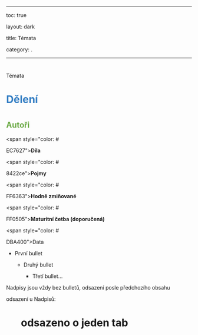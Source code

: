 


---



toc: true



layout: dark



title: Témata 



category: . 



---























#



 Témata























#







# <span style="color: #327DC3">**Dělení**</span>























#







## <span style="color: #6CAA46">**Autoři**</span>







<span style="color: #



EC7627">**Díla**</span>







<span style="color: #



8422ce">**Pojmy**</span>







<span style="color: #



FF6363">**Hodně zmiňované**</span>







<span style="color: #



FF0505">**Maturitní četba (doporučená)**</span>







<span style="color: #



DBA400">Data</span>







* První bullet



  * Druhý bullet



    * Třetí bullet...







Nadpisy jsou vždy bez bulletů, odsazení posle předchozího obsahu







odsazení u Nadpisů:























#







# <span style="margin-left: 40px;"> odsazeno o jeden tab</span>